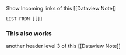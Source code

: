 Show Incoming links of this [[Dataview Note]]
```dataview
LIST FROM [[]]
```

### This also works
another header level 3 of this [[Dataview Note]]